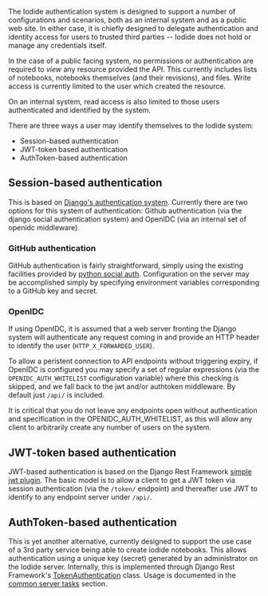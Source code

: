 The Iodide authentication system is designed to support a number of
configurations and scenarios, both as an internal system and as a
public web site. In either case, it is chiefly designed to delegate
authentication and identity access for users to trusted third parties --
Iodide does not hold or manage any credentials itself.

In the case of a public facing system, no permissions or authentication are
required to *view* any resource provided the API. This currently includes
lists of notebooks, notebooks themselves (and their revisions), and files.
Write access is currently limited to the user which created the resource.

On an internal system, read access is also limited to those users authenticated
and identified by the system.

There are three ways a user may identify themselves to the Iodide system:

* Session-based authentication
* JWT-token based authentication
* AuthToken-based authentication

## Session-based authentication

This is based on [Django's authentication
system](https://docs.djangoproject.com/en/2.2/topics/auth/).  Currently there
are two options for this system of authentication: Github authentication (via
the django social authentication system) and OpenIDC (via an internal set of
openidc middleware).

### GitHub authentication

GitHub authentication is fairly straightforward, simply using the existing
facilities provided by [python social auth](https://python-social-auth.readthedocs.io/en/latest/).
Configuration on the server may be accomplished simply by specifying
environment variables corresponding to a GitHub key and secret.

### OpenIDC

If using OpenIDC, it is assumed that a web server fronting the Django
system will authenticate any request coming in and provide an HTTP
header to identify the user (`HTTP_X_FORWARDED_USER`).

To allow a peristent connection to API endpoints without triggering expiry, if
OpenIDC is configured you may specify a set of regular expressions (via the
`OPENIDC_AUTH_WHITELIST` configuration variable) where this checking is
skipped, and we fall back to the jwt and/or authtoken middleware. By default
just `/api/` is included.

It is critical that you do not leave any endpoints open without
authentication and specification in the OPENIDC_AUTH_WHITELIST, as this will
allow any client to arbitrarily create any number of users on the system.

## JWT-token based authentication

JWT-based authentication is based on the Django Rest Framework [simple jwt
plugin](https://github.com/davesque/django-rest-framework-simplejwt/). The
basic model is to allow a client to get a JWT token via session authentication
(via the `/token/` endpoint) and thereafter use JWT to identify to any
endpoint server under `/api/`.

## AuthToken-based authentication

This is yet another alternative, currently designed to support the use case of
a 3rd party service being able to create iodide notebooks. This allows
authentication using a unique key (secret) generated by an administrator on
the Iodide server. Internally, this is implemented through Django Rest
Framework's
[TokenAuthentication](https://www.django-rest-framework.org/topics/api-clients/#token-authentication_1)
class. Usage is documented in the [common server
tasks](common-server-tasks.md) section.
